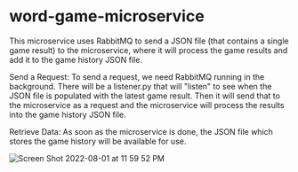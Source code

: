 # word-game-microservice

This microservice uses RabbitMQ to send a JSON file (that contains a single game result) to the microservice, where it will process the game results and add it to the game history JSON file. 


Send a Request:
To send a request, we need RabbitMQ running in the background. There will be a listener.py that will "listen" to see when the JSON file is populated with the latest game result. Then it will send that to the microservice as a request and the microservice will process the results into the game history JSON file.

Retrieve Data:
As soon as the microservice is done, the JSON file which stores the game history will be available for use.

![Screen Shot 2022-08-01 at 11 59 52 PM](https://user-images.githubusercontent.com/8078682/182203387-0222336b-6569-4412-b606-04b72dc2cff0.png)
